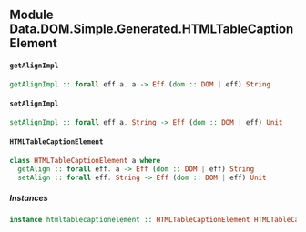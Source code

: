 ## Module Data.DOM.Simple.Generated.HTMLTableCaptionElement

#### `getAlignImpl`

``` purescript
getAlignImpl :: forall eff a. a -> Eff (dom :: DOM | eff) String
```

#### `setAlignImpl`

``` purescript
setAlignImpl :: forall eff a. String -> Eff (dom :: DOM | eff) Unit
```

#### `HTMLTableCaptionElement`

``` purescript
class HTMLTableCaptionElement a where
  getAlign :: forall eff. a -> Eff (dom :: DOM | eff) String
  setAlign :: forall eff. String -> Eff (dom :: DOM | eff) Unit
```

##### Instances
``` purescript
instance htmltablecaptionelement :: HTMLTableCaptionElement HTMLTableCaptionElement
```


